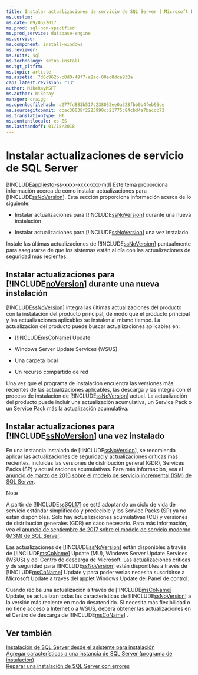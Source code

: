 ```yaml
---
title: Instalar actualizaciones de servicio de SQL Server | Microsoft Docs
ms.custom: 
ms.date: 09/05/2017
ms.prod: sql-non-specified
ms.prod_service: database-engine
ms.service: 
ms.component: install-windows
ms.reviewer: 
ms.suite: sql
ms.technology: setup-install
ms.tgt_pltfrm: 
ms.topic: article
ms.assetid: 7d6c962b-c8d0-49f7-a2ac-00ad8dca930a
caps.latest.revision: "13"
author: MikeRayMSFT
ms.author: mikeray
manager: craigg
ms.openlocfilehash: a277fd883b517c238052ee0a328fbb0b4feb95ce
ms.sourcegitcommit: dcac30038f2223990cc21775c84cbd4e7bacdc73
ms.translationtype: HT
ms.contentlocale: es-ES
ms.lasthandoff: 01/18/2018
---
```

# <a name="install-sql-server-servicing-updates"></a>Instalar actualizaciones de servicio de SQL Server
[!INCLUDE[appliesto-ss-xxxx-xxxx-xxx-md](../../includes/appliesto-ss-xxxx-xxxx-xxx-md.md)] Este tema proporciona información acerca de cómo instalar actualizaciones para [!INCLUDE[ssNoVersion](../../includes/ssNoVersion-md.md)]. Esta sección proporciona información acerca de lo siguiente:  
  
- Instalar actualizaciones para [!INCLUDE[ssNoVersion](../../includes/ssNoVersion-md.md)] durante una nueva instalación  
  
- Instalar actualizaciones para [!INCLUDE[ssNoVersion](../../includes/ssNoVersion-md.md)] una vez instalado.  
  
Instale las últimas actualizaciones de [!INCLUDE[ssNoVersion](../../includes/ssnoversion-md.md)] puntualmente para asegurarse de que los sistemas están al día con las actualizaciones de seguridad más recientes.  
  
## <a name="installing-updates-for-includenoversionincludesssnoversion-mdmd-during-a-new-installation"></a>Instalar actualizaciones para [!INCLUDE[noVersion](../../includes/ssNoVersion-md.md)] durante una nueva instalación  
[!INCLUDE[ssNoVersion](../../includes/ssnoversion-md.md)] integra las últimas actualizaciones del producto con la instalación del producto principal, de modo que el producto principal y las actualizaciones aplicables se instalen al mismo tiempo. La actualización del producto puede buscar actualizaciones aplicables en:  
  
- [!INCLUDE[msCoName](../../includes/msconame-md.md)] Update  
  
- Windows Server Update Services (WSUS)  
  
- Una carpeta local  
  
- Un recurso compartido de red  
  
Una vez que el programa de instalación encuentra las versiones más recientes de las actualizaciones aplicables, las descarga y las integra con el proceso de instalación de [!INCLUDE[ssNoVersion](../../includes/ssnoversion-md.md)] actual. La actualización del producto puede incluir una actualización acumulativa, un Service Pack o un Service Pack más la actualización acumulativa.  
  
## <a name="installing-updates-for-includessnoversionincludesssnoversion-mdmd-after-it-has-already-been-installed"></a>Instalar actualizaciones para [!INCLUDE[ssNoVersion](../../includes/ssNoVersion-md.md)] una vez instalado  
En una instancia instalada de [!INCLUDE[ssNoVersion](../../includes/ssNoVersion-md.md)], se recomienda aplicar las actualizaciones de seguridad y actualizaciones críticas más recientes, incluidas las versiones de distribución general (GDR), Services Packs (SP) y actualizaciones acumulativas. Para más información, vea el [anuncio de marzo de 2016 sobre el modelo de servicio incremental (ISM) de SQL Server](http://blogs.msdn.microsoft.com/sqlreleaseservices/announcing-updates-to-the-sql-server-incremental-servicing-model-ism/).

> [!NOTE]
> A partir de [!INCLUDE[ssSQL17](../../includes/sssql17-md.md)] se está adoptando un ciclo de vida de servicio estándar simplificado y predecible y los Service Packs (SP) ya no están disponibles. Solo hay actualizaciones acumulativas (CU) y versiones de distribución generales (GDR) en caso necesario.
> Para más información, vea el [anuncio de septiembre de 2017 sobre el modelo de servicio moderno (MSM) de SQL Server](http://blogs.msdn.microsoft.com/sqlreleaseservices/announcing-the-modern-servicing-model-for-sql-server/).
  
Las actualizaciones de [!INCLUDE[ssNoVersion](../../includes/ssnoversion-md.md)] están disponibles a través de [!INCLUDE[msCoName](../../includes/msconame-md.md)] Update (MU), Windows Server Update Services (WSUS) y del Centro de descarga de Microsoft. Las actualizaciones críticas y de seguridad para [!INCLUDE[ssNoVersion](../../includes/ssnoversion-md.md)] están disponibles a través de [!INCLUDE[msCoName](../../includes/msconame-md.md)] Update y para poder verlas necesita suscribirse a Microsoft Update a través del applet Windows Update del Panel de control.  
  
Cuando reciba una actualización a través de [!INCLUDE[msCoName](../../includes/msconame-md.md)] Update, se actualizan todas las características de [!INCLUDE[ssNoVersion](../../includes/ssnoversion-md.md)] a la versión más reciente en modo desatendido. Si necesita más flexibilidad o no tiene acceso a Internet o a WSUS, deberá obtener las actualizaciones en el Centro de descarga de [!INCLUDE[msCoName](../../includes/msconame-md.md)] .  
  
## <a name="see-also"></a>Ver también  
[Instalación de SQL Server desde el asistente para instalación](../../database-engine/install-windows/install-sql-server-from-the-installation-wizard-setup.md)   
[Agregar características a una instancia de SQL Server &#40;programa de instalación&#41;](../../database-engine/install-windows/add-features-to-an-instance-of-sql-server-2016-setup.md)   
[Reparar una instalación de SQL Server con errores](../../database-engine/install-windows/repair-a-failed-sql-server-installation.md)  

